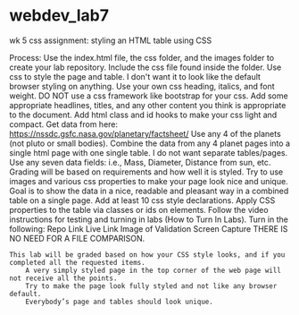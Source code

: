 # webdev_lab7
wk 5 css assignment: styling an HTML table using CSS

Process:
    Use the index.html file, the css folder, and the images folder to create your lab repository. Include the css file found inside the folder.
    Use css to style the page and table. I don't want it to look like the default browser styling on anything. Use your own css heading, italics, and font weight.
    DO NOT use a css framework like bootstrap for your css.
    Add some appropriate headlines, titles, and any other content you think is appropriate to the document.
    Add html class and id hooks to make your css light and compact.
    Get data from here: https://nssdc.gsfc.nasa.gov/planetary/factsheet/
    Use any 4 of the planets (not pluto or small bodies).
    Combine the data from any 4 planet pages into a single html page with one single table. I do not want separate tables/pages.
    Use any seven data fields: i.e., Mass, Diameter, Distance from sun, etc.
    Grading will be based on requirements and how well it is styled. Try to use images and various css properties to make your page look nice and unique.
    Goal is to show the data in a nice, readable and pleasant way in a combined table on a single page.
    Add at least 10 css style declarations.
    Apply CSS properties to the table via classes or ids on elements.
    Follow the video instructions for testing and turning in labs (How to Turn In Labs).
    Turn in the following:
        Repo Link
        Live Link
        Image of Validation Screen Capture
        THERE IS NO NEED FOR A FILE COMPARISON.

    This lab will be graded based on how your CSS style looks, and if you completed all the requested items.
        A very simply styled page in the top corner of the web page will not receive all the points.
        Try to make the page look fully styled and not like any browser default.
        Everybody’s page and tables should look unique.

